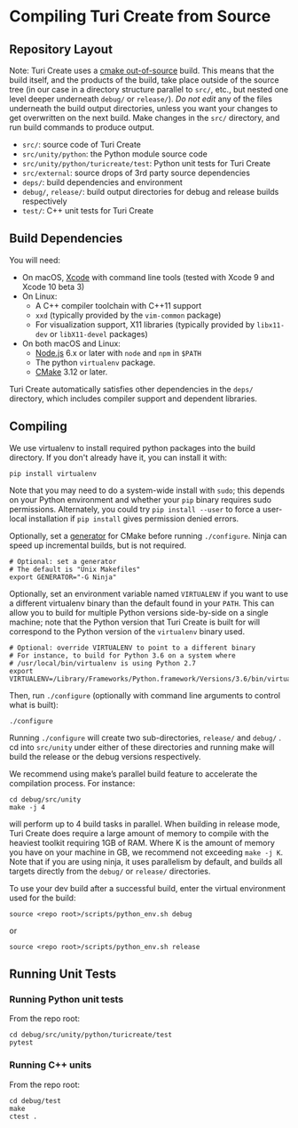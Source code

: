Compiling Turi Create from Source
=================================

Repository Layout
-----------------

Note: Turi Create uses a [cmake out-of-source](https://cmake.org/Wiki/CMake_FAQ#Out-of-source_build_trees)
build. This means that the build itself, and the products of the build, take place outside of the source tree
(in our case in a directory structure parallel to `src/`, etc., but nested one level deeper underneath `debug/` or `release/`).
*Do not edit* any of the files underneath the build output directories, unless you want your changes to get
overwritten on the next build. Make changes in the `src/` directory, and run build commands to produce output.

* `src/`: source code of Turi Create
* `src/unity/python`: the Python module source code
* `src/unity/python/turicreate/test`: Python unit tests for Turi Create
* `src/external`: source drops of 3rd party source dependencies
* `deps/`: build dependencies and environment
* `debug/`, `release/`: build output directories for debug and release builds respectively
* `test/`: C++ unit tests for Turi Create

Build Dependencies
------------------

You will need:

* On macOS, [Xcode](https://itunes.apple.com/us/app/xcode/id497799835) with command line tools (tested with Xcode 9 and Xcode 10 beta 3)
* On Linux:
  * A C++ compiler toolchain with C++11 support
  * `xxd` (typically provided by the `vim-common` package)
  * For visualization support, X11 libraries (typically provided by `libx11-dev` or `libX11-devel` packages)
* On both macOS and Linux:
  * [Node.js](https://nodejs.org) 6.x or later with `node` and `npm` in `$PATH`
  * The python `virtualenv` package.
  * [CMake](https://cmake.org) 3.12 or later.

Turi Create automatically satisfies other dependencies in the `deps/` directory,
which includes compiler support and dependent libraries.

Compiling
---------

We use virtualenv to install required python packages into the build directory.
If you don't already have it, you can install it with:

    pip install virtualenv

Note that you may need to do a system-wide install with `sudo`; this depends on your Python environment and whether your `pip` binary requires sudo permissions. Alternately, you could try `pip install --user` to force a user-local installation if `pip install` gives permission denied errors.

Optionally, set a [generator](https://cmake.org/cmake/help/v3.0/manual/cmake-generators.7.html) for CMake before running `./configure`. Ninja can speed up incremental builds, but is not required.

    # Optional: set a generator
    # The default is "Unix Makefiles"
    export GENERATOR="-G Ninja"

Optionally, set an environment variable named `VIRTUALENV` if you want to use a different virtualenv binary than the default found in your `PATH`. This can allow you to build for multiple Python versions side-by-side on a single machine; note that the Python version that Turi Create is built for will correspond to the Python version of the `virtualenv` binary used.

    # Optional: override VIRTUALENV to point to a different binary
    # For instance, to build for Python 3.6 on a system where
    # /usr/local/bin/virtualenv is using Python 2.7
    export VIRTUALENV=/Library/Frameworks/Python.framework/Versions/3.6/bin/virtualenv

Then, run `./configure` (optionally with command line arguments to control what is built):

    ./configure

Running `./configure` will create two sub-directories, `release/` and
`debug/` . cd into `src/unity` under either of these directories and running make will build the
release or the debug versions respectively.

We recommend using make’s parallel build feature to accelerate the compilation
process. For instance:

    cd debug/src/unity
    make -j 4

will perform up to 4 build tasks in parallel. When building in release mode,
Turi Create does require a large amount of memory to compile with the
heaviest toolkit requiring 1GB of RAM. Where K is the amount of memory you
have on your machine in GB, we recommend not exceeding `make -j K`. Note that
if you are using ninja, it uses parallelism by default, and builds all targets
directly from the `debug/` or  `release/` directories.

To use your dev build after a successful build, enter the virtual environment
used for the build:

    source <repo root>/scripts/python_env.sh debug

or 

    source <repo root>/scripts/python_env.sh release

Running Unit Tests
------------------

### Running Python unit tests
From the repo root:

    cd debug/src/unity/python/turicreate/test
    pytest


### Running C++ units
From the repo root:

    cd debug/test
    make
    ctest .
